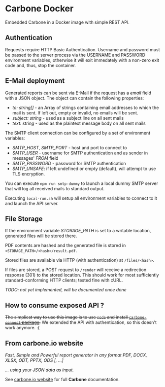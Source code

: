 # Carbone Docker

Embedded Carbone in a Docker image with simple REST API.

## Authentication

Requests require HTTP Basic Authentication. Username and password must be passed to the server process via the USERNAME and PASSWORD environment variables, otherwise it will exit immedately with a non-zero exit code and, thus, stop the container.

## E-Mail deployment

Generated reports can be sent via E-Mail if the request has a _email_ field with a JSON object. The object can contain the following properties:

- _to: string[]_ - an Array of strings containing email addresses to which the mail is sent. If left out, empty or invalid, no emails will be sent.
- _subject: string_ - used as a subject line on all sent mails
- _text: string_ - used as the plaintext message body on all sent mails

The SMTP client connection can be configured by a set of environment variables:

- _SMTP_HOST_, _SMTP_PORT_ - host and port to connect to
- _SMTP_USER_ - username for SMTP authentication and as sender in messages' _FROM_ field
- _SMTP_PASSWORD_ - password for SMTP authentication
- _SMTP_UNSAFE_: if left undefined or empty (default), will attempt to use TLS encryption.

You can execute `npm run smtp-dummy` to launch a local dummy SMTP server that will log all received mails to standard output.

Executing `local-run.sh` will setup all environment variables to connect to it and launch the API server.

## File Storage

If the environment variable _STORAGE_PATH_ is set to a writable location, generated files will be stored there.

PDF contents are hashed and the generated file is stored in `<STORAGE_PATH>/<hash>/result.pdf`.

Stored files are available via HTTP (with authentication) at `/files/<hash>`.

If files are stored, a POST request to `/render` will receive a redirection response (301) to the stored location. This should work for most sufficiently standard-conforming HTTP clients; tested fine with cURL.

_TODO: not yet implemented, will be documented once done_

## How to consume exposed API ?

~~The simpliest way to use this image is to use `node` and install [`carbone-connect` package](https://npmjs.org/carbone-connect).~~ We extended the API with authentication, so this doesn't work anymore. :(

## From carbone.io website

_Fast, Simple and Powerful report generator in any format PDF, DOCX, XLSX, ODT, PPTX, ODS [, ...]_

_... using your JSON data as input._

See [carbone.io website](https://carbone.io) for full **Carbone** documentation.
